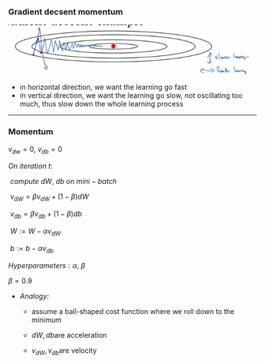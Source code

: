 ### Gradient decsent momentum

<img src='images\5.png'>

* in horizontal direction, we want the learning go fast
* in vertical direction, we want the learning go slow, not oscillating too much, thus slow down the whole learning process

***

### Momentum

$v_{dw}=0,\ v_{db}=0$

$On\ iteration\ t:$

​	$compute\ dW,\ db\ on\ mini-batch​$

​	$v_{dW}=\beta v_{dW}+(1-\beta)dW​$

​	$v_{db}=\beta v_{db}+(1-\beta)db​$

​	$W:=W-\alpha v_{dW}​$

​	$b:=b-\alpha v_{db}​$

$Hyperparameters: \alpha,\ \beta​$

$\beta=0.9$

* *Analogy:*

  * assume a ball-shaped cost function where we roll down to the minimum

  * $dW, db​$ are acceleration

  * $v_{dW},v_{db}​$ are velocity

    